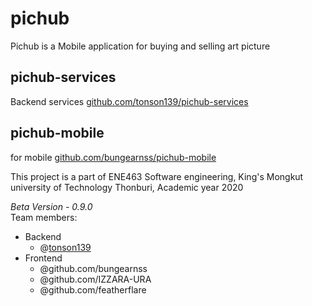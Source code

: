 # pichub
Pichub is a Mobile application for buying and selling art picture 
## pichub-services
Backend services [github.com/tonson139/pichub-services](https://github.com/tonson139/pichub-services)
## pichub-mobile
for mobile [github.com/bungearnss/pichub-mobile](https://github.com/bungearnss/pichub-mobile)

This project is a part of ENE463 Software engineering, 
King's Mongkut university of Technology Thonburi, 
Academic year 2020 

*Beta Version - 0.9.0*  
Team members: 
  - Backend 
    - @[tonson139](https://github.com/tonson139)
  - Frontend 
    - @github.com/bungearnss 
    - @github.com/IZZARA-URA 
    - @github.com/featherflare 
  
